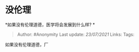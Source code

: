 # 没伦理
*如果没有伦理道德，医学将会发展到什么样? *

> Author: #Anonymity
> Last update: *23/07/2021* 
> Links:
> Tags:    



如果没有伦理道德，厂



